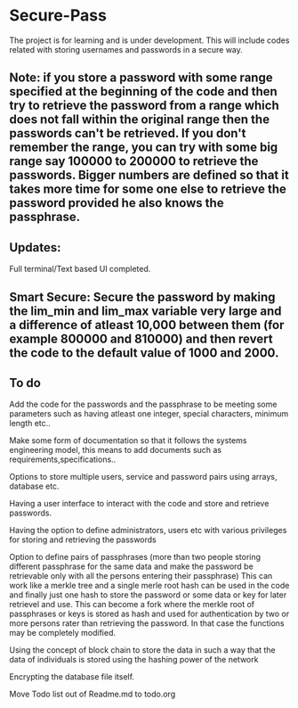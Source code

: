 # Secure-Pass
The project is for learning and is under development.
This will include codes related with storing usernames and passwords in a secure way.
## Note: if you store a password with some range specified at the beginning of the code and then try to retrieve the password from a range which does not fall within the original range then the passwords can't be retrieved. If you don't remember the range, you can try with some big range say 100000 to 200000 to retrieve the passwords. Bigger numbers are defined so that it takes more time for some one else to retrieve the password provided he also knows the passphrase.

## Updates: 
Full terminal/Text based UI completed.
## Smart Secure: Secure the password by making the lim_min and lim_max variable very large and a difference of atleast 10,000 between them (for example 800000 and 810000) and then revert the code to the default value of 1000 and 2000.
## To do
Add the code for the passwords and the passphrase to be meeting some parameters such as having atleast one integer, special characters, minimum length etc..

Make some form of documentation so that it follows the systems engineering model, this means to add documents such as requirements,specifications..

Options to store multiple users, service and password pairs using arrays, database etc.

Having a user interface to interact with the code and store and retrieve passwords.

Having the option to define administrators, users etc with various privileges for storing and retrieving the passwords

Option to define pairs of passphrases (more than two people storing different passphrase for the same data and make the password be retrievable only with all the persons entering their passphrase) This can work like a merkle tree and a single merle root hash can be used in the code and finally just one hash to store the password or some data or key for later retrievel and use. This can become a fork where the merkle root of passphrases or keys is stored as hash and used for authentication by two or more persons rater than retrieving the password. In that case the functions may be completely modified.

Using the concept of block chain to store the data in such a way that the data of individuals is stored using the hashing power of the network

Encrypting the database file itself.

Move Todo list out of Readme.md to todo.org




